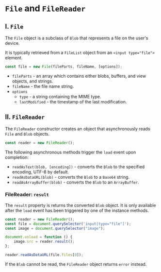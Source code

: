 # **`File` and `FileReader`**

## **I. `File`**

The `File` object is a subclass of `Blob` that represents a file on the user's device.

It is typically retrieved from a `FileList` object from an `<input type="file">` element.

```js
const file = new File(fileParts, fileName, [options]);
```

- `fileParts` - an array which contains either blobs, buffers, and view objects, and strings.
- `fileName` - the file name string.
- `options`
  - `type` - a string containing the MIME type.
  - `lastModified` - the timestamp of the last modification.

## **II. `FileReader`**

The `FileReader` constructor creates an object that asynchronously reads `File` and `Blob` objects.

```js
const reader = new FileReader();
```

The following asynchronous methods trigger the `load` event upon completion:

- `readAsText(blob, [encoding])` - converts the `Blob` to the specified encoding, UTF-8 by default.
- `readAsDataURL(blob)` - converts the `Blob` to a `Base64` string.
- `readAsArrayBuffer(blob)` - converts the `Blob` to an `ArrayBuffer`.

### **FileReader: `result`**

The `result` property is returns the converted `Blob` object. It is only available after the `load` event has been triggered by one of the instance methods.

```js
const reader = new FileReader();
const file = document.querySelector('input[type="file"]');
const image = document.querySelector("image");

document.onload = function () {
	image.src = reader.result();
};

reader.readAsDataURL(file.files[0]);
```

If the `Blob` cannot be read, the `FileReader` object returns `error` instead.
